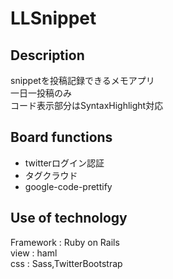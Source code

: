 LLSnippet
=============

## Description
snippetを投稿記録できるメモアプリ  
一日一投稿のみ  
コード表示部分はSyntaxHighlight対応  

## Board functions
* twitterログイン認証
* タグクラウド
* google-code-prettify

## Use of technology
Framework : Ruby on Rails  
view      : haml  
css       : Sass,TwitterBootstrap  
